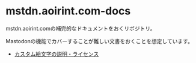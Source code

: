 # mstdn.aoirint.com-docs

mstdn.aoirint.comの補完的なドキュメントをおくリポジトリ。

Mastodonの機能でカバーすることが難しい文書をおくことを想定しています。

- [カスタム絵文字の説明・ライセンス](emoji/index.md)
